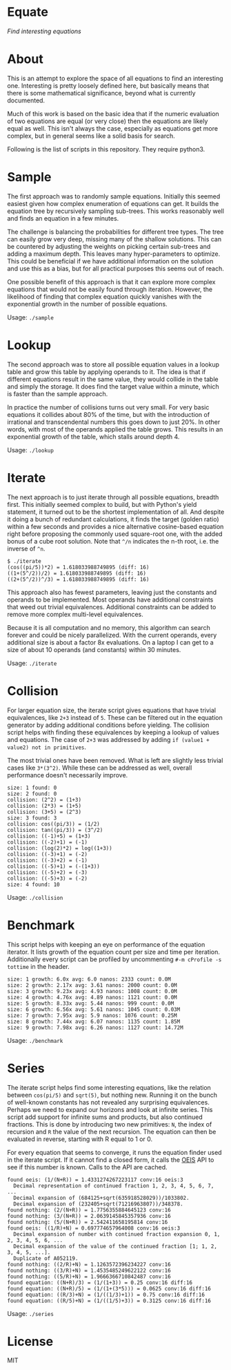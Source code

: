 Equate
======

*Find interesting equations*

# About

This is an attempt to explore the space of all equations to find an interesting one. Interesting is pretty loosely defined here, but basically means that there is some mathematical significance, beyond what is currently documented.

Much of this work is based on the basic idea that if the numeric evaluation of two equations are equal (or very close) then the equations are likely equal as well. This isn't always the case, especially as equations get more complex, but in general seems like a solid basis for search.

Following is the list of scripts in this repository. They require python3.

# Sample

The first approach was to randomly sample equations. Initially this seemed easiest given how complex enumeration of equations can get. It builds the equation tree by recursively sampling sub-trees. This works reasonably well and finds an equation in a few minutes.

The challenge is balancing the probabilities for different tree types. The tree can easily grow very deep, missing many of the shallow solutions. This can be countered by adjusting the weights on picking certain sub-trees and adding a maximum depth. This leaves many hyper-parameters to optimize. This could be beneficial if we have additional information on the solution and use this as a bias, but for all practical purposes this seems out of reach.

One possible benefit of this approach is that it can explore more complex equations that would not be easily found through iteration. However, the likelihood of finding that complex equation quickly vanishes with the exponential growth in the number of possible equations.

Usage: `./sample`

# Lookup

The second approach was to store all possible equation values in a lookup table and grow this table by applying operands to it. The idea is that if different equations result in the same value, they would collide in the table and simply the storage. It does find the target value within a minute, which is faster than the sample approach.

In practice the number of collisions turns out very small. For very basic equations it collides about 80% of the time, but with the introduction of irrational and transcendental numbers this goes down to just 20%. In other words, with most of the operands applied the table grows. This results in an exponential growth of the table, which stalls around depth 4.

Usage: `./lookup`

# Iterate

The next approach is to just iterate through all possible equations, breadth first. This initially seemed complex to build, but with Python's yield statement, it turned out to be the shortest implementation of all. And despite it doing a bunch of redundant calculations, it finds the target (golden ratio) within a few seconds and provides a nice alternative cosine-based equation right before proposing the commonly used square-root one, with the added bonus of a cube root solution. Note that `^/n` indicates the n-th root, i.e. the inverse of `^n`.

```
$ ./iterate
(cos((pi/5))*2) = 1.618033988749895 (diff: 16)
((1+(5^/2))/2) = 1.618033988749895 (diff: 16)
((2+(5^/2))^/3) = 1.618033988749895 (diff: 16)
```

This approach also has fewest parameters, leaving just the constants and operands to be implemented. Most operands have additional constraints that weed out trivial equivalences. Additional constraints can be added to remove more complex multi-level equivalences.

Because it is all computation and no memory, this algorithm can search forever and could be nicely parallelized. With the current operands, every additional size is about a factor 8x evaluations. On a laptop I can get to a size of about 10 operands (and constants) within 30 minutes.

Usage: `./iterate`

# Collision

For larger equation size, the iterate script gives equations that have trivial equivalences, like `2+3` instead of `5`. These can be filtered out in the equation generator by adding additional conditions before yielding. The collision script helps with finding these equivalences by keeping a lookup of values and equations. The case of `2+3` was addressed by adding `if (value1 + value2) not in primitives`.

The most trivial ones have been removed. What is left are slightly less trivial cases like `3*(3^2)`. While these can be addressed as well, overall performance doesn't necessarily improve.

```
size: 1 found: 0
size: 2 found: 0
collision: (2^2) = (1+3)
collision: (2*3) = (1+5)
collision: (3+5) = (2^3)
size: 3 found: 3
collision: cos((pi/3)) = (1/2)
collision: tan((pi/3)) = (3^/2)
collision: ((-1)+5) = (1+3)
collision: ((-2)+1) = (-1)
collision: (log(2)*2) = log((1+3))
collision: ((-3)+1) = (-2)
collision: ((-3)+2) = (-1)
collision: ((-5)+1) = (-(1+3))
collision: ((-5)+2) = (-3)
collision: ((-5)+3) = (-2)
size: 4 found: 10
```

Usage: `./collision`

# Benchmark

This script helps with keeping an eye on performance of the equation iterator. It lists growth of the equation count per size and time per iteration. Additionally every script can be profiled by uncommenting `#-m cProfile -s tottime` in the header.

```
size: 1 growth: 6.0x avg: 6.0 nanos: 2333 count: 0.0M
size: 2 growth: 2.17x avg: 3.61 nanos: 2000 count: 0.0M
size: 3 growth: 9.23x avg: 4.93 nanos: 1008 count: 0.0M
size: 4 growth: 4.76x avg: 4.89 nanos: 1121 count: 0.0M
size: 5 growth: 8.33x avg: 5.44 nanos: 999 count: 0.0M
size: 6 growth: 6.56x avg: 5.61 nanos: 1045 count: 0.03M
size: 7 growth: 7.95x avg: 5.9 nanos: 1076 count: 0.25M
size: 8 growth: 7.44x avg: 6.07 nanos: 1135 count: 1.85M
size: 9 growth: 7.98x avg: 6.26 nanos: 1127 count: 14.72M
```

Usage: `./benchmark`

# Series

The iterate script helps find some interesting equations, like the relation between `cos(pi/5)` and `sqrt(5)`, but nothing new. Running it on the bunch of well-known constants has not revealed any surprising equivalences. Perhaps we need to expand our horizons and look at infinite series. This script add support for infinite sums and products, but also continued fractions. This is done by introducing two new primitives: `N`, the index of recursion and `R` the value of the next recursion. The equation can then be evaluated in reverse, starting with R equal to 1 or 0.

For every equation that seems to converge, it runs the equation finder used in the iterate script. If it cannot find a closed form, it calls the [OEIS](https://oeis.org/) API to see if this number is known. Calls to the API are cached.

```
found oeis: (1/(N+R)) = 1.4331274267223117 conv:16 oeis:3
  Decimal representation of continued fraction 1, 2, 3, 4, 5, 6, 7, ...
  Decimal expansion of (684125+sqrt(635918528029))/1033802.
  Decimal expansion of (232405+sqrt(71216963807))/348378.
found nothing: (2/(N+R)) = 1.7756355884645123 conv:16
found nothing: (3/(N+R)) = 2.0639145845357936 conv:16
found nothing: (5/(N+R)) = 2.542411658195814 conv:16
found oeis: ((1/R)+N) = 0.697774657964008 conv:16 oeis:3
  Decimal expansion of number with continued fraction expansion 0, 1, 2, 3, 4, 5, 6, ...
  Decimal expansion of the value of the continued fraction [1; 1, 2, 3, 4, 5, ...].
  Duplicate of A052119.
found nothing: ((2/R)+N) = 1.1263572396234227 conv:16
found nothing: ((3/R)+N) = 1.4535485249622122 conv:16
found nothing: ((5/R)+N) = 1.9666366710842487 conv:16
found equation: ((N+R)/3) = (1/(1+3)) = 0.25 conv:16 diff:16
found equation: ((N+R)/5) = (1/(1+(3*5))) = 0.0625 conv:16 diff:16
found equation: ((R/3)+N) = (1/((1/3)+1)) = 0.75 conv:16 diff:16
found equation: ((R/5)+N) = (1/((1/5)+3)) = 0.3125 conv:16 diff:16
```

Usage: `./series`

# License

MIT
